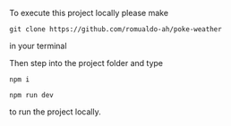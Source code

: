 To execute this project locally please make

```git clone https://github.com/romualdo-ah/poke-weather```

in your terminal

Then step into the project folder and type

```npm i```

```npm run dev```

to run the project locally.
